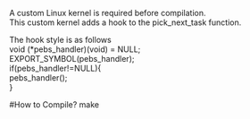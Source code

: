 A custom Linux kernel is required before compilation.  
This custom kernel adds a hook to the pick_next_task function.  

The hook style is as follows   
void (*pebs_handler)(void) = NULL;  
EXPORT_SYMBOL(pebs_handler);  
if(pebs_handler!=NULL){  
		pebs_handler();  
}  

#How to Compile?
make  